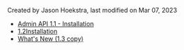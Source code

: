 Created by Jason Hoekstra, last modified on Mar 07, 2023

*   [Admin API 1.1 - Installation](Admin-API-1.1---Installation_138647022.html)
*   [1.2Installation](1.2Installation_162202366.html)
*   [What's New (1.3 copy)](127929054.html)